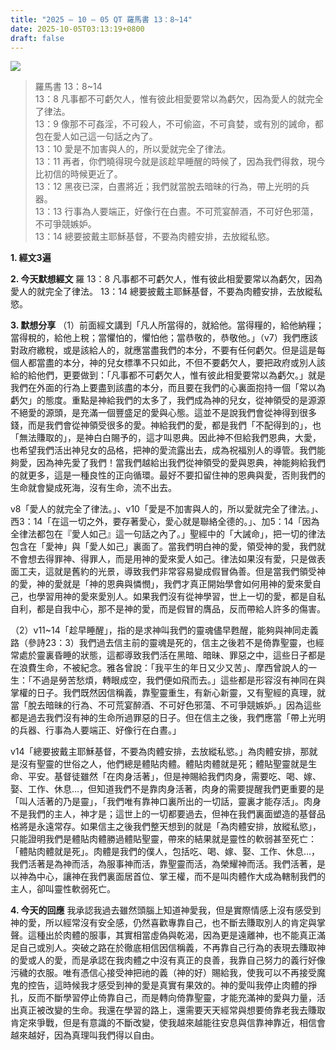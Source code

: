 ```yaml
---
title: "2025 – 10 – 05 QT 羅馬書 13：8~14"
date: 2025-10-05T03:13:19+0800
draft: false
---
```


![](/images/qt.jpg)
> 羅馬書 13：8~14  
> 13：8 凡事都不可虧欠人，惟有彼此相愛要常以為虧欠，因為愛人的就完全了律法。  
> 13：9 像那不可姦淫，不可殺人，不可偷盜，不可貪婪，或有別的誡命，都包在愛人如己這一句話之內了。  
> 13：10 愛是不加害與人的，所以愛就完全了律法。  
> 13：11 再者，你們曉得現今就是該趁早睡醒的時候了，因為我們得救，現今比初信的時候更近了。  
> 13：12 黑夜已深，白晝將近；我們就當脫去暗昧的行為，帶上光明的兵器。  
> 13：13 行事為人要端正，好像行在白晝。不可荒宴醉酒，不可好色邪蕩，不可爭競嫉妒。  
> 13：14 總要披戴主耶穌基督，不要為肉體安排，去放縱私慾。  



**1.  經文3遍**

**2. 今天默想經文**
羅 13：8 凡事都不可虧欠人，惟有彼此相愛要常以為虧欠，因為愛人的就完全了律法。
13：14 總要披戴主耶穌基督，不要為肉體安排，去放縱私慾。

**3. 默想分享**
（1）前面經文講到「凡人所當得的，就給他。當得糧的，給他納糧；當得稅的，給他上稅；當懼怕的，懼怕他；當恭敬的，恭敬他。」（v7）我們應該對政府繳稅，或是該給人的，就應當盡我們的本分，不要有任何虧欠。但是這是每個人都當盡的本分，神的兒女標準不只如此，不但不要虧欠人，要把政府或別人該給的給他們，更要做到：「凡事都不可虧欠人，惟有彼此相愛要常以為虧欠。」就是我們在外面的行為上要盡到該盡的本分，而且要在我們的心裏面抱持一個「常以為虧欠」的態度。重點是神給我們的太多了，我們成為神的兒女，從神領受的是源源不絕愛的源頭，是充滿一個豐盛足的愛與心態。這並不是說我們會從神得到很多錢，而是我們會從神領受很多的愛。神給我們的愛，都是我們「不配得到的」，也「無法賺取的」，是神白白賜予的，這才叫恩典。因此神不但給我們恩典，大愛，也希望我們活出神兒女的品格，把神的愛流露出去，成為祝福別人的導管。我們能夠愛，因為神先愛了我們！當我們越給出我們從神領受的愛與恩典，神能夠給我們的就更多，這是一種良性的正向循環。最好不要扣留住神的恩典與愛，否則我們的生命就會變成死海，沒有生命，流不出去。

v8「愛人的就完全了律法。」、v10「愛是不加害與人的，所以愛就完全了律法。」、西3：14「在這一切之外，要存著愛心，愛心就是聯絡全德的。」、加5：14「因為全律法都包在『愛人如己』這一句話之內了。」聖經中的「大誡命」，把一切的律法包含在「愛神」與「愛人如己」裏面了。當我們明白神的愛，領受神的愛，我們就不會想去得罪神、得罪人，而是用神的愛來愛人如己。律法如果沒有愛，只是做表面工夫，這就是舊約的光景，導致我們非常容易變成假冒偽善。但是當我們領受神的愛，神的愛就是「神的恩典與憐憫」，我們才真正開始學會如何用神的愛來愛自己，也學習用神的愛來愛別人。如果我們沒有從神學習，世上一切的愛，都是自私自利，都是自我中心，那不是神的愛，而是假冒的膺品，反而帶給人許多的傷害。

（2）v11~14「趁早睡醒」，指的是求神叫我們的靈魂儘早甦醒，能夠與神同走義路（參詩23：3）我們過去信主前的靈魂是死的，信主之後若不是倚靠聖靈，也經常處於靈裏昏睡的狀態，這都導致我們活在黑暗、暗昧、罪惡之中，這些日子都是在浪費生命，不被紀念。雅各曾說：「我平生的年日又少又苦」、摩西曾說人的一生：「不過是勞苦愁煩，轉眼成空，我們便如飛而去。」這些都是形容沒有神同在與掌權的日子。我們既然因信稱義，靠聖靈重生，有新心新靈，又有聖經的真理，就當「脫去暗昧的行為、不可荒宴醉酒、不可好色邪蕩、不可爭競嫉妒。」因為這些都是過去我們沒有神的生命所過罪惡的日子。但在信主之後，我們應當「帶上光明的兵器、行事為人要端正、好像行在白晝。」

v14「總要披戴主耶穌基督，不要為肉體安排，去放縱私慾。」為肉體安排，那就是沒有聖靈的世俗之人，他們總是體貼肉體。體貼肉體就是死；體貼聖靈就是生命、平安。基督徒雖然「在肉身活著」，但是神賜給我們肉身，需要吃、喝、嫁、娶、工作、休息…，但知道我們不是靠肉身活著，肉身的需要提醒我們更重要的是「叫人活著的乃是靈」，「我們唯有靠神口裏所出的一切話，靈裏才能存活」。肉身不是我們的主人，神才是；這世上的一切都要過去，但神在我們裏面塑造的基督品格將是永遠常存。如果信主之後我們整天想到的就是「為肉體安排，放縱私慾」，只能證明我們是體貼肉體勝過體貼聖靈，帶來的結果就是靈性的軟弱甚至死亡：「體貼肉體就是死」。肉體是我們的僕人，包括吃、喝、嫁、娶、工作、休息…，我們活著是為神而活，為服事神而活，靠聖靈而活，為榮耀神而活。我們活著，是以神為中心，讓神在我們裏面居首位、掌王權，而不是叫肉體作大成為轄制我們的主人，卻叫靈性軟弱死亡。

**4. 今天的回應**
我承認我過去雖然頭腦上知道神愛我，但是實際情感上沒有感受到神的愛，所以經常沒有安全感，仍然喜歡專靠自己，也不斷去賺取別人的肯定與掌聲。這種出於肉體的服事，其實相當虛偽與乾渴，因為更是遠離神，也不能真正滿足自己或別人。突破之路在於徹底相信因信稱義，不再靠自己行為的表現去賺取神的愛或人的愛，而是承認在我肉體之中沒有真正的良善，我靠自己努力的義行好像污穢的衣服。唯有憑信心接受神把祂的義（神的好）賜給我，使我可以不再接受魔鬼的控告，這時候我才感受到神的愛是真實有果效的。神的愛叫我停止肉體的掙扎，反而不斷學習停止倚靠自己，而是轉向倚靠聖靈，才能充滿神的愛與力量，活出真正被改變的生命。我還在學習的路上，還需要天天經常與想要倚靠老我去賺取肯定來爭戰，但是有意識的不斷改變，使我越來越能往安息與信靠神靠近，相信會越來越好，因為真理叫我們得以自由。
